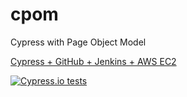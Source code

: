 # cpom
Cypress with Page Object Model

[Cypress + GitHub + Jenkins + AWS EC2](https://medium.com/@depapp/cypress-github-jenkins-aws-ec2-1014b68a148a)

[![Cypress.io tests](https://img.shields.io/badge/cypress.io-tests-green.svg?style=flat-square)](https://cypress.io)
